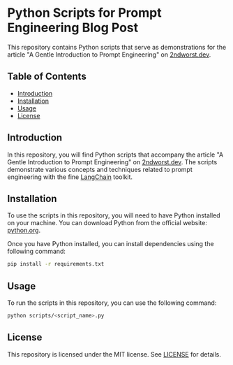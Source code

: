 # Python Scripts for Prompt Engineering Blog Post

This repository contains Python scripts that serve as demonstrations for the article "A Gentle Introduction to Prompt Engineering" on [2ndworst.dev](https://www.2ndworst.dev).

## Table of Contents

- [Introduction](#introduction)
- [Installation](#installation)
- [Usage](#usage)
- [License](#license)

## Introduction

In this repository, you will find Python scripts that accompany the article "A Gentle Introduction to Prompt Engineering" on [2ndworst.dev](https://www.2ndworst.dev). The scripts demonstrate various concepts and techniques related to prompt engineering with the fine [LangChain](https://www.langchain.com/) toolkit.

## Installation

To use the scripts in this repository, you will need to have Python installed on your machine. You can download Python from the official website: [python.org](https://www.python.org).

Once you have Python installed, you can install dependencies using the following command:

```bash
pip install -r requirements.txt
```

## Usage

To run the scripts in this repository, you can use the following command:

```bash
python scripts/<script_name>.py
```

## License

This repository is licensed under the MIT license. See [LICENSE](LICENSE) for details.


